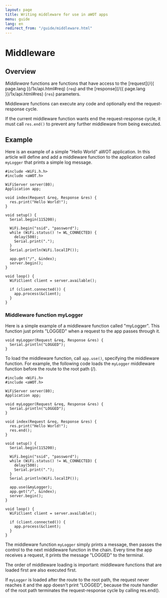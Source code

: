 ```yaml
---
layout: page
title: Writing middleware for use in aWOT apps
menu: guide
lang: en
redirect_from: "/guide/middleware.html"
---
```

# Middleware

<h2>Overview</h2>

_Middleware_ functions are functions that have access to the [request](/{{ page.lang }}/1x/api.html#req)  (`req`) and the [response](/{{ page.lang }}/1x/api.html#res) (`res`) parameters.

Middleware functions can execute any code and optionally end the request-response cycle.

If the current middleware function wants end the request-response cycle, it must call `res.end()` to prevent any further middleware from being executed.
<h2>Example</h2>

Here is an example of a simple "Hello World" aWOT application.
In this article will define and add a middleware function to the application called `myLogger` that prints a simple log message.

```arduino
#include <WiFi.h.h>
#include <aWOT.h>
  
WiFiServer server(80);
Application app;
  
void index(Request &req, Response &res) {
  res.print("Hello World!");
}
  
void setup() {
  Serial.begin(115200);
  
  WiFi.begin("ssid", "password");
  while (WiFi.status() != WL_CONNECTED) {
    delay(500);
    Serial.print(".");
  }
  Serial.println(WiFi.localIP());

  app.get("/", &index);
  server.begin();
}
  
void loop() {  
  WiFiClient client = server.available();
  
  if (client.connected()) {
    app.process(&client);
  }
}
```

<h3>Middleware function myLogger</h3>
Here is a simple example of a middleware function called "myLogger". This function just prints "LOGGED" when a request to the app passes through it.

```arduino
void myLogger(Request &req, Response &res) {
  Serial.println("LOGGED");
}
```

To load the middleware function, call `app.use()`, specifying the middleware function.
For example, the following code loads the `myLogger` middleware function before the route to the root path (/).

```arduino
#include <WiFi.h>
#include <aWOT.h>
  
WiFiServer server(80);
Application app;

void myLogger(Request &req, Response &res) {
  Serial.println("LOGGED");
}
  
void index(Request &req, Response &res) {
  res.print("Hello World!");
  res.end();
}
  
void setup() {
  Serial.begin(115200);
  
  WiFi.begin("ssid", "password");
  while (WiFi.status() != WL_CONNECTED) {
    delay(500);
    Serial.print(".");
  }
  Serial.println(WiFi.localIP());

  app.use(&myLogger);
  app.get("/", &index);
  server.begin();
}
  
void loop() {  
  WiFiClient client = server.available();
  
  if (client.connected()) {
    app.process(&client);
  }
}
```
The middleware function `myLogger` simply prints a message, then passes the control to the next middleware function in the chain. Every time the app receives a request, it prints the message "LOGGED" to the terminal.

The order of middleware loading is important: middleware functions that are loaded first are also executed first.

If `myLogger` is loaded after the route to the root path, the request never reaches it and the app doesn't print "LOGGED", because the route handler of the root path terminates the request-response cycle by calling res.end().

